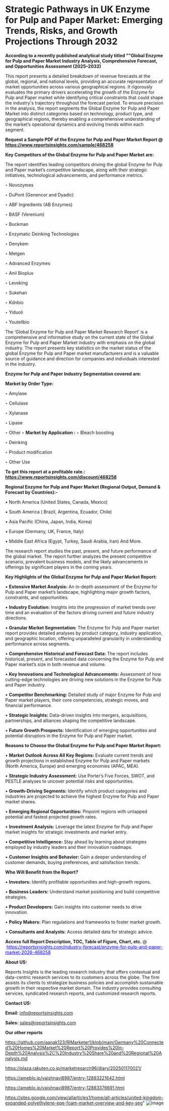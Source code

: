 # Strategic Pathways in UK Enzyme for Pulp and Paper Market: Emerging Trends, Risks, and Growth Projections Through 2032

<strong>According to a recently published analytical study titled ""Global Enzyme for Pulp and Paper Market Industry Analysis, Comprehensive Forecast, and Opportunities Assessment (2025–2032)</strong>

This report presents a detailed breakdown of revenue forecasts at the global, regional, and national levels, providing an accurate representation of market opportunities across various geographical regions. It rigorously evaluates the primary drivers accelerating the growth of the Enzyme for Pulp and Paper market while identifying critical constraints that could shape the industry's trajectory throughout the forecast period. To ensure precision in the analysis, the report segments the Global Enzyme for Pulp and Paper Market into distinct categories based on technology, product type, and geographical regions, thereby enabling a comprehensive understanding of the market’s operational dynamics and evolving trends within each segment.

<strong>Request a Sample PDF of the Enzyme for Pulp and Paper Market Report </strong><strong>@<a href=https://www.reportsinsights.com/sample/468258 style=color:#0000ff;> https://www.reportsinsights.com/sample/468258</a></strong></font>

<strong>Key Competitors of the Global Enzyme for Pulp and Paper Market are:</strong>

The report identifies leading competitors driving the global Enzyme for Pulp and Paper market’s competitive landscape, along with their strategic initiatives, technological advancements, and performance metrics.

‣ Novozymes

‣ DuPont (Genencor and Dyadic)

‣ ABF Ingredients (AB Enzymes)

‣ BASF (Verenium)

‣ Buckman

‣ Enzymatic Deinking Technologies

‣ Denykem

‣ Metgen

‣ Advanced Enzymes

‣ Anil Bioplus

‣ Leveking

‣ Sukehan

‣ Kdnbio

‣ Yiduoli

‣ Youtellbio

The ‘Global Enzyme for Pulp and Paper Market Research Report’ is a comprehensive and informative study on the current state of the Global Enzyme for Pulp and Paper Market industry with emphasis on the global industry. The report presents key statistics on the market status of the global Enzyme for Pulp and Paper market manufacturers and is a valuable source of guidance and direction for companies and individuals interested in the industry.

<strong>Enzyme for Pulp and Paper Industry Segmentation covered are:</strong>

<strong>Market by Order Type: </strong>

‣ Amylase

‣ Cellulase

‣ Xylanase

‣ Lipase

‣ Other
‣ 
<strong>Market by Application :</strong>
‣ Bleach boosting

‣ Deinking

‣ Product modification

‣ Other Use

<strong>To get this report at a profitable rate.: <a href=https://www.reportsinsights.com/discount/468258 style=color:#0000ff;>https://www.reportsinsights.com/discount/468258</a></strong></font>

<strong>Regional Enzyme for Pulp and Paper Market (Regional Output, Demand &amp; Forecast by Countries):-</strong>

• North America (United States, Canada, Mexico)

• South America ( Brazil, Argentina, Ecuador, Chile)

• Asia Pacific (China, Japan, India, Korea)

• Europe (Germany, UK, France, Italy)

• Middle East Africa (Egypt, Turkey, Saudi Arabia, Iran) And More.

The research report studies the past, present, and future performance of the global market. The report further analyzes the present competitive scenario, prevalent business models, and the likely advancements in offerings by significant players in the coming years.

<strong>Key Highlights of the Global Enzyme for Pulp and Paper Market Report:</strong>

• <strong>Extensive Market Analysis:</strong> An in-depth assessment of the Enzyme for Pulp and Paper market’s landscape, highlighting major growth factors, constraints, and opportunities.

• <strong>Industry Evolution:</strong> Insights into the progression of market trends over time and an evaluation of the factors driving current and future industry directions.

• <strong>Granular Market Segmentation:</strong> The Enzyme for Pulp and Paper market report provides detailed analyses by product category, industry application, and geographic location, offering unparalleled granularity in understanding performance across segments.

• <strong>Comprehensive Historical and Forecast Data:</strong> The report includes historical, present, and forecasted data concerning the Enzyme for Pulp and Paper market’s size in both revenue and volume.

• <strong>Key Innovations and Technological Advancements:</strong> Assessment of how cutting-edge technologies are driving new solutions in the Enzyme for Pulp and Paper industry.

• <strong>Competitor Benchmarking:</strong> Detailed study of major Enzyme for Pulp and Paper market players, their core competencies, strategic moves, and financial performance.

• <strong>Strategic Insights:</strong> Data-driven insights into mergers, acquisitions, partnerships, and alliances shaping the competitive landscape.

• <strong>Future Growth Prospects:</strong> Identification of emerging opportunities and potential disruptors in the Enzyme for Pulp and Paper market.

<strong>Reasons to Choose the Global Enzyme for Pulp and Paper Market Report:</strong>

• <strong>Market Outlook Across All Key Regions:</strong> Evaluate current trends and growth projections in established Enzyme for Pulp and Paper markets (North America, Europe) and emerging economies (APAC, MEA).

• <strong>Strategic Industry Assessment:</strong> Use Porter’s Five Forces, SWOT, and PESTLE analyses to uncover potential risks and opportunities.

• <strong>Growth-Driving Segments:</strong> Identify which product categories and industries are projected to achieve the highest Enzyme for Pulp and Paper market shares.

• <strong>Emerging Regional Opportunities:</strong> Pinpoint regions with untapped potential and fastest projected growth rates.

• <strong>Investment Analysis:</strong> Leverage the latest Enzyme for Pulp and Paper market insights for strategic investments and market entry.

• <strong>Competitive Intelligence:</strong> Stay ahead by learning about strategies employed by industry leaders and their innovation roadmaps.

• <strong>Customer Insights and Behavior:</strong> Gain a deeper understanding of customer demands, buying preferences, and satisfaction trends.

<strong>Who Will Benefit from the Report?</strong>

• <strong>Investors:</strong> Identify profitable opportunities and high-growth regions.

• <strong>Business Leaders:</strong> Understand market positioning and build competitive strategies.

• <strong>Product Developers:</strong> Gain insights into customer needs to drive innovation.

• <strong>Policy Makers:</strong> Plan regulations and frameworks to foster market growth.

• <strong>Consultants and Analysts:</strong> Access detailed data for strategic advice.
</ul>
<strong>Access full Report Description, TOC, Table of Figure, Chart, etc. </strong>@  <a href=https://reportsinsights.com/industry-forecast/enzyme-for-pulp-and-paper-market-2026-468258 style=color:#0000ff;>https://reportsinsights.com/industry-forecast/enzyme-for-pulp-and-paper-market-2026-468258</a></font>

<strong><strong>About US</strong>:</strong>

Reports Insights is the leading research industry that offers contextual and data-centric research services to its customers across the globe. The firm assists its clients to strategize business policies and accomplish sustainable growth in their respective market domain. The industry provides consulting services, syndicated research reports, and customized research reports.

<strong>Contact US:</strong>

<p class=""""><b>Email:</b> <a href=mailto:info@reportsinsights.com>info@reportsinsights.com</a></p>
<p class=""""><b>Sales:</b> <a href=mailto:sales@reportsinsights.com>sales@reportsinsights.com</a></p>

<strong>Our other reports</strong>

<a href=https://github.com/aanak123/RIMarketer1/blob/main/Germany%20Connected%20Homes%20Market%20Report%20Provides%20In-Depth%20Analysis%2C%20Industry%20Share%20and%20Regional%20Analysis.md>https://github.com/aanak123/RIMarketer1/blob/main/Germany%20Connected%20Homes%20Market%20Report%20Provides%20In-Depth%20Analysis%2C%20Industry%20Share%20and%20Regional%20Analysis.md</a>

<a href=https://plaza.rakuten.co.jp/marketresarch96/diary/202501170021/>https://plaza.rakuten.co.jp/marketresarch96/diary/202501170021/</a>

<a href=https://ameblo.jp/vaishnavi8987/entry-12883221642.html>https://ameblo.jp/vaishnavi8987/entry-12883221642.html</a>

<a href=https://ameblo.jp/vaishnavi8987/entry-12883376691.html>https://ameblo.jp/vaishnavi8987/entry-12883376691.html</a>

<a href=https://sites.google.com/view/allarticles1/home/all-articles/united-kingdom-expanded-polyethylene-epe-foam-market-overview-and-key-seg>https://sites.google.com/view/allarticles1/home/all-articles/united-kingdom-expanded-polyethylene-epe-foam-market-overview-and-key-seg</a>"
![image](https://github.com/user-attachments/assets/f060ab58-ead9-4e0d-a2d3-041d34268196)

